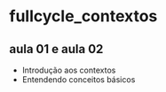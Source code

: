 # fullcycle_contextos

## aula 01 e aula 02
- Introdução aos contextos
- Entendendo conceitos básicos